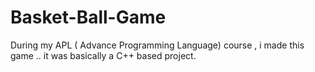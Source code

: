 # Basket-Ball-Game
During my APL ( Advance Programming Language) course , i made this game .. it was basically a C++ based project.
